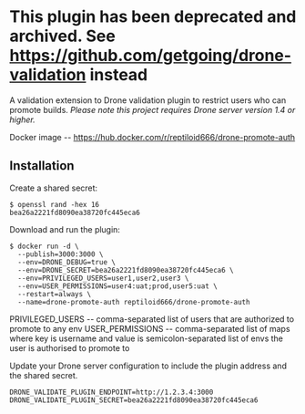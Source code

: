 # This plugin has been deprecated and archived. See https://github.com/getgoing/drone-validation instead

A validation extension to Drone validation plugin to restrict users who can promote builds. _Please note this project requires Drone server version 1.4 or higher._

Docker image -- https://hub.docker.com/r/reptiloid666/drone-promote-auth

## Installation

Create a shared secret:

```console
$ openssl rand -hex 16
bea26a2221fd8090ea38720fc445eca6
```

Download and run the plugin:

```console
$ docker run -d \
  --publish=3000:3000 \
  --env=DRONE_DEBUG=true \
  --env=DRONE_SECRET=bea26a2221fd8090ea38720fc445eca6 \
  --env=PRIVILEGED_USERS=user1,user2,user3 \
  --env=USER_PERMISSIONS=user4:uat;prod,user5:uat \
  --restart=always \
  --name=drone-promote-auth reptiloid666/drone-promote-auth
```

PRIVILEGED_USERS -- comma-separated list of users that are authorized to promote to any env
USER_PERMISSIONS -- comma-separated list of maps where key is username and value is semicolon-separated list of envs the user is authorised to promote to

Update your Drone server configuration to include the plugin address and the shared secret.

```text
DRONE_VALIDATE_PLUGIN_ENDPOINT=http://1.2.3.4:3000
DRONE_VALIDATE_PLUGIN_SECRET=bea26a2221fd8090ea38720fc445eca6
